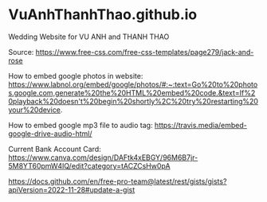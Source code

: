 # VuAnhThanhThao.github.io
Wedding Website for VU ANH and THANH THAO

Source: https://www.free-css.com/free-css-templates/page279/jack-and-rose

How to embed google photos in website:
https://www.labnol.org/embed/google/photos/#:~:text=Go%20to%20photos.google.com,generate%20the%20HTML%20embed%20code.&text=If%20playback%20doesn't%20begin%20shortly%2C%20try%20restarting%20your%20device.

How to embed google mp3 file to audio tag:
https://travis.media/embed-google-drive-audio-html/

Current Bank Account Card:
https://www.canva.com/design/DAFtk4xEBGY/96M6B7jr-5M8YT60pmW4IQ/edit?category=tACZCsHw0pA

https://docs.github.com/en/free-pro-team@latest/rest/gists/gists?apiVersion=2022-11-28#update-a-gist